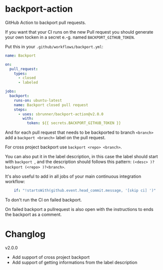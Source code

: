 # backport-action

GitHub Action to backport pull requests.

If you want that your CI runs on the new Pull request you should generate your own tocken in a secret
e.-g. named `BACKPORT_GITHUB_TOKEN`.

Put this in your `.github/workflows/backport.yml`:

```yaml
name: Backport

on:
  pull_request:
    types:
      - closed
      - labeled

jobs:
  backport:
    runs-on: ubuntu-latest
    name: Backport closed pull request
    steps:
      - uses: sbrunner/backport-action@v2.0.0
        with:
          token: ${{ secrets.BACKPORT_GITHUB_TOKEN }}
```

And for each pull request that needs to be backported to branch `<branch>` add a `backport <branch>` label
on the pull request.

For cross project backport use `backport <repo> <branch>`.

You can also put it in the label description, in this case the label should start with `backport `,
and the description should follows this pattern: `(<desc> )?backport (<repo> )?<branch>`.

It's also useful to add in all jobs of your main continuous integration workflow:

```yaml
    if: "!startsWith(github.event.head_commit.message, '[skip ci] ')"
```

To don't run the CI on failed backport.

On failed backport a pullrequest is also open with the instructions to ends the backport as a comment.

# Changlog

v2.0.0

* Add support of cross project backport
* Add support of getting informations from the label description

